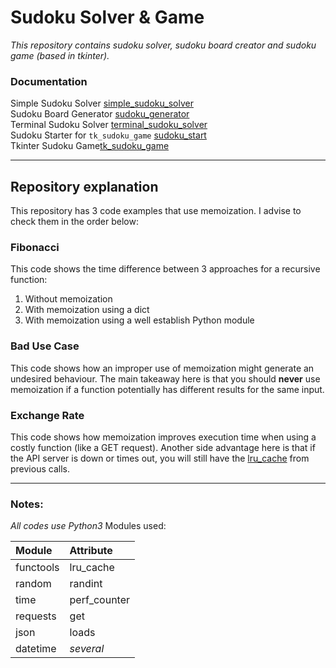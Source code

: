 # Sudoku Solver & Game #

_*This repository contains sudoku solver, sudoku board creator and sudoku game (based in tkinter).*_

### Documentation ###
Simple Sudoku Solver [simple_sudoku_solver](https://rickfernandes.github.io/sudoku/docs/simple_sudoku_solver.html) \
Sudoku Board Generator [sudoku_generator](https://rickfernandes.github.io/sudoku/docs/sudoku_generator.html) \
Terminal Sudoku Solver [terminal_sudoku_solver](https://rickfernandes.github.io/sudoku/docs/terminal_sudoku_solver.html) \
Sudoku Starter for `tk_sudoku_game` [sudoku_start](https://rickfernandes.github.io/sudoku/docs/sudoku_start.html) \
Tkinter Sudoku Game[tk_sudoku_game](https://rickfernandes.github.io/sudoku/docs/tk_sudoku_game.html)

---

## Repository explanation ##
This repository has 3 code examples that use memoization. I advise to check them in the order below:

### Fibonacci ###
This code shows the time difference between 3 approaches for a recursive function:
1. Without memoization
2. With memoization using a dict
3. With memoization using a well establish Python module

### Bad Use Case ###
This code shows how an improper use of memoization might generate an undesired behaviour.
The main takeaway here is that you should **never** use memoization if a function potentially has different results for the same input.

### Exchange Rate ###
This code shows how memoization improves execution time when using a costly function (like a GET request). Another side advantage here is that if the API server is down
or times out, you will still have the [lru_cache](https://www.geeksforgeeks.org/python-functools-lru_cache/) from previous calls.

---
### Notes: ###
*All codes use Python3*
Modules used:

|Module|Attribute|
|:-----|:-----|
|functools|lru_cache|
|random|randint|
|time|perf_counter|
|requests|get|
|json|loads|
|datetime|*several*|